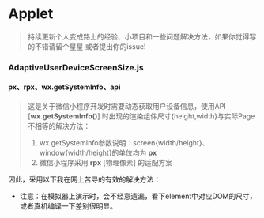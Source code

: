 # Applet

>	持续更新个人变成路上的经验、小项目和一些问题解决方法，如果你觉得写的不错请留个星星
>	或者提出你的issue!

### AdaptiveUserDeviceScreenSize.js ###
#### px、rpx、wx.getSystemInfo、api ####
> 这是关于微信小程序开发时需要动态获取用户设备信息，使用API  [**wx.getSystemInfo()**]   时出现的渲染组件尺寸{height,width}与实际Page不相等的解决方法：
> 
> 1. wx.getSystemInfo参数说明：screen{width/height}、window{width/height}的单位均为 **px**
> 2. 微信小程序采用 **rpx** [物理像素] 的适配方案 

因此，采用以下我在网上苦寻的有效的解决方法： 


- 注意：在模拟器上演示时，会不经意遗漏，看下element中对应DOM的尺寸，或者真机编译一下差别很明显。

###  ###
